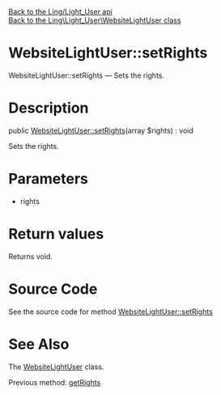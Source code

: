 [Back to the Ling/Light_User api](https://github.com/lingtalfi/Light_User/blob/master/doc/api/Ling/Light_User.md)<br>
[Back to the Ling\Light_User\WebsiteLightUser class](https://github.com/lingtalfi/Light_User/blob/master/doc/api/Ling/Light_User/WebsiteLightUser.md)


WebsiteLightUser::setRights
================



WebsiteLightUser::setRights — Sets the rights.




Description
================


public [WebsiteLightUser::setRights](https://github.com/lingtalfi/Light_User/blob/master/doc/api/Ling/Light_User/WebsiteLightUser/setRights.md)(array $rights) : void




Sets the rights.




Parameters
================


- rights

    


Return values
================

Returns void.








Source Code
===========
See the source code for method [WebsiteLightUser::setRights](https://github.com/lingtalfi/Light_User/blob/master/WebsiteLightUser.php#L334-L337)


See Also
================

The [WebsiteLightUser](https://github.com/lingtalfi/Light_User/blob/master/doc/api/Ling/Light_User/WebsiteLightUser.md) class.

Previous method: [getRights](https://github.com/lingtalfi/Light_User/blob/master/doc/api/Ling/Light_User/WebsiteLightUser/getRights.md)<br>

